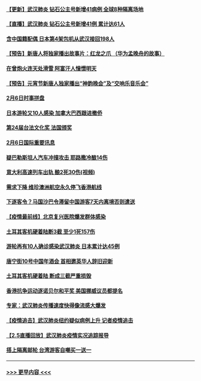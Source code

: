 #### [【更新】武汉肺炎 钻石公主号新增41病例 全球8种隔离场地](../pages/prog202/a102770740.md?t=02071256) 
#### [【直播】武汉肺炎 钻石公主号新增41例 累计达61人](../pages/prog202/a102771486.md?t=02071256) 
#### [含中国籍配偶 日本第4架包机从武汉接回198人](../pages/prog202/a102771472.md?t=02071256) 
#### [【预告】新唐人将独家播出故事片：红龙之爪 （华为孟晚舟的故事）](../pages/prog202/a102767728.md?t=02071256) 
#### [在曾炮火连天处滑雪 阿富汗人憧憬明天](../pages/prog202/a102771290.md?t=02071256) 
#### [【预告】元宵节新唐人独家播出“神韵晚会”及“交响乐音乐会”](../pages/prog202/a102767674.md?t=02071256) 
#### [2月6日时事拼盘](../pages/prog202/a102771225.md?t=02071256) 
#### [日本游轮又10人感染 加拿大巴西跟进撤侨](../pages/prog202/a102771084.md?t=02071256) 
#### [第24届台法文化奖 法国颁奖](../pages/prog202/a102771032.md?t=02071256) 
#### [2月6日国际重要讯息](../pages/prog202/a102770794.md?t=02071256) 
#### [疑巴勒斯坦人汽车冲撞攻击 耶路撒冷酿14伤](../pages/prog202/a102770586.md?t=02071256) 
#### [意大利高速列车出轨 酿2死30伤(视频)](../pages/prog202/a102770762.md?t=02071256) 
#### [需求下降 维珍澳洲航空永久停飞香港航线](../pages/prog202/a102770751.md?t=02071256) 
#### [下逐客令？马国沙巴令滞留中国游客7天内离境否则遣送](../pages/prog202/a102770640.md?t=02071256) 
#### [【疫情最前线】北京复兴医院爆发群体感染](../pages/prog202/a102770602.md?t=02071256) 
#### [土耳其客机硬着陆断3截 至少1死157伤](../pages/prog202/a102770508.md?t=02071256) 
#### [游轮再有10人确诊感染武汉肺炎 日本累计达45例](../pages/prog202/a102770476.md?t=02071256) 
#### [唐宁街10号中国年酒会 首相邀英华人辞旧迎新](../pages/prog202/a102770458.md?t=02071256) 
#### [土耳其客机硬着陆 断成三截严重损毁](../pages/prog202/a102770239.md?t=02071256) 
#### [香港抗争运动逐诺贝尔和平奖 美国挪威议员都提名](../pages/prog202/a102770390.md?t=02071256) 
#### [专家：武汉肺炎传播速度快得像流感大爆发](../pages/prog202/a102770132.md?t=02071256) 
#### [【疫情追击】武汉肺炎纽约疑似病例上升 记者疫情追击](../pages/prog202/a102770000.md?t=02071256) 
#### [【2.5直播回放】武汉肺炎疫情实况追踪报导](../pages/prog202/a102769913.md?t=02071256) 
#### [搭上隔离邮轮 台湾游客自嘲买一送一](../pages/prog202/a102769845.md?t=02071256) 

----
#### [ >>> 更早内容 <<< ](../indexes/prog202-earlier.md)
